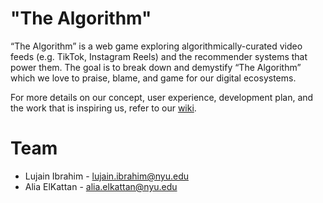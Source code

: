 # "The Algorithm"

“The Algorithm” is a web game exploring algorithmically-curated video feeds (e.g. TikTok, Instagram Reels) and the recommender systems that power them. The goal is to break down and demystify “The Algorithm” which we love to praise, blame, and game for our digital ecosystems.

For more details on our concept, user experience, development plan, and the work that is inspiring us, refer to our [wiki](https://github.com/lujainibrahim/thealgorithm/wiki).

# Team

* Lujain Ibrahim - lujain.ibrahim@nyu.edu
* Alia ElKattan - alia.elkattan@nyu.edu
